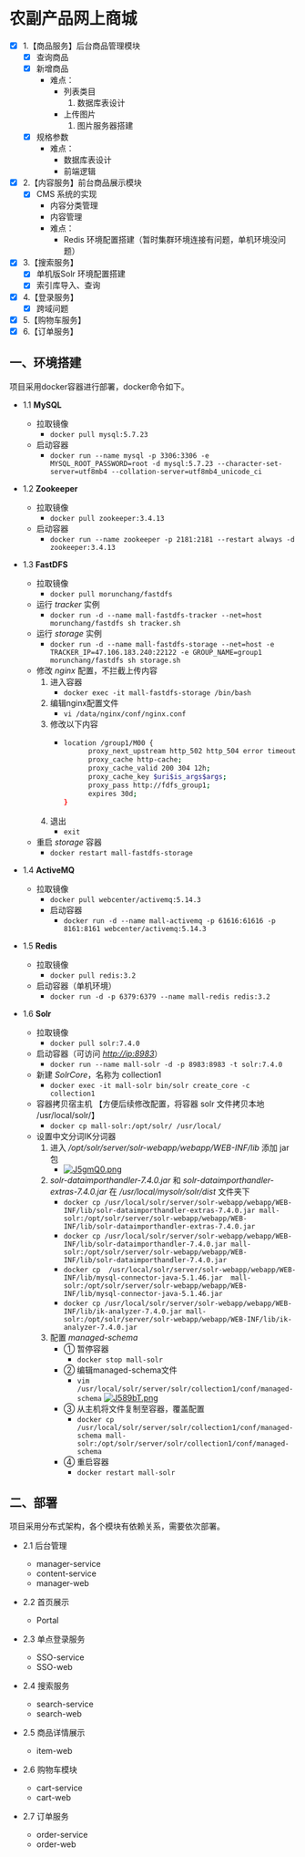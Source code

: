 # 农副产品网上商城

- [x] 1.【商品服务】后台商品管理模块
  - [x] 查询商品
  - [x] 新增商品
    - 难点：  
      - 列表类目
        1. 数据库表设计  
      - 上传图片
        1. 图片服务器搭建
  - [x] 规格参数
    - 难点：
      - 数据库表设计
      - 前端逻辑
- [x] 2.【内容服务】前台商品展示模块
  - [x] CMS 系统的实现
    - 内容分类管理
    - 内容管理
    - 难点：
      - Redis 环境配置搭建（暂时集群环境连接有问题，单机环境没问题）
- [x] 3.【搜索服务】
  - [x] 单机版Solr 环境配置搭建
  - [x] 索引库导入、查询
- [x] 4.【登录服务】
  - [x] 跨域问题
- [x] 5.【购物车服务】
- [x] 6.【订单服务】

## 一、环境搭建

项目采用docker容器进行部署，docker命令如下。

- 1.1 **MySQL**
  - 拉取镜像
    - ``` docker pull mysql:5.7.23 ```
  - 启动容器
    - ``` docker run --name mysql -p 3306:3306 -e MYSQL_ROOT_PASSWORD=root -d mysql:5.7.23 --character-set-server=utf8mb4 --collation-server=utf8mb4_unicode_ci ```

- 1.2 **Zookeeper**
  - 拉取镜像
    - ``` docker pull zookeeper:3.4.13 ```
  - 启动容器
    - ``` docker run --name zookeeper -p 2181:2181 --restart always -d zookeeper:3.4.13 ```
- 1.3 **FastDFS**
  - 拉取镜像
    - ``` docker pull morunchang/fastdfs ```
  - 运行 *tracker* 实例
    - ``` docker run -d --name mall-fastdfs-tracker --net=host morunchang/fastdfs sh tracker.sh ```
  - 运行 *storage* 实例
    - ``` docker run -d --name mall-fastdfs-storage --net=host -e TRACKER_IP=47.106.183.240:22122 -e GROUP_NAME=group1 morunchang/fastdfs sh storage.sh ```
  - 修改 *nginx* 配置，不拦截上传内容
    1. 进入容器
        - ```docker exec -it mall-fastdfs-storage /bin/bash```
    2. 编辑nginx配置文件
        - ``` vi /data/nginx/conf/nginx.conf ```
    3. 修改以下内容
        - ``` bash
          location /group1/M00 {
                proxy_next_upstream http_502 http_504 error timeout invalid_header;
                proxy_cache http-cache;
                proxy_cache_valid 200 304 12h;
                proxy_cache_key $uri$is_args$args;
                proxy_pass http://fdfs_group1;
                expires 30d;
          }
          ```
    4. 退出
        - ``` exit ```
  - 重启 *storage* 容器
    - ``` docker restart mall-fastdfs-storage ```

- 1.4 **ActiveMQ**
  - 拉取镜像
    - ``` docker pull webcenter/activemq:5.14.3 ```
    - 启动容器
      - ``` docker run -d --name mall-activemq -p 61616:61616 -p 8161:8161 webcenter/activemq:5.14.3 ```

- 1.5 **Redis**
  - 拉取镜像
    - ``` docker pull redis:3.2 ```
  - 启动容器（单机环境）
    - ```docker run -d -p 6379:6379 --name mall-redis redis:3.2```

- 1.6 **Solr**
  - 拉取镜像
    - ``` docker pull solr:7.4.0 ```
  - 启动容器（可访问 *<http://ip:8983>*）
    - ``` docker run --name mall-solr -d -p 8983:8983 -t solr:7.4.0 ```
  - 新建 *SolrCore*，名称为 collection1
    - ```docker exec -it mall-solr bin/solr create_core -c collection1```
  - 容器拷贝宿主机 【方便后续修改配置，将容器 solr 文件拷贝本地 /usr/local/solr/】
    - ```docker cp mall-solr:/opt/solr/ /usr/local/```
  - 设置中文分词IK分词器
    1. 进入 */opt/solr/server/solr-webapp/webapp/WEB-INF/lib* 添加 jar 包
        - [![J5gmQ0.png](https://s1.ax1x.com/2020/04/28/J5gmQ0.png)](https://imgchr.com/i/J5gmQ0)
    2. *solr-dataimporthandler-7.4.0.jar* 和 *solr-dataimporthandler-extras-7.4.0.jar* 在 */usr/local/mysolr/solr/dist* 文件夹下
        - ``` docker cp /usr/local/solr/server/solr-webapp/webapp/WEB-INF/lib/solr-dataimporthandler-extras-7.4.0.jar mall-solr:/opt/solr/server/solr-webapp/webapp/WEB-INF/lib/solr-dataimporthandler-extras-7.4.0.jar ```
        - ``` docker cp /usr/local/solr/server/solr-webapp/webapp/WEB-INF/lib/solr-dataimporthandler-7.4.0.jar mall-solr:/opt/solr/server/solr-webapp/webapp/WEB-INF/lib/solr-dataimporthandler-7.4.0.jar ```
        - ``` docker cp  /usr/local/solr/server/solr-webapp/webapp/WEB-INF/lib/mysql-connector-java-5.1.46.jar  mall-solr:/opt/solr/server/solr-webapp/webapp/WEB-INF/lib/mysql-connector-java-5.1.46.jar ```
        - ``` docker cp /usr/local/solr/server/solr-webapp/webapp/WEB-INF/lib/ik-analyzer-7.4.0.jar mall-solr:/opt/solr/server/solr-webapp/webapp/WEB-INF/lib/ik-analyzer-7.4.0.jar ```
    3. 配置 *managed-schema*
        - ① 暂停容器
          - ``` docker stop mall-solr ```
        - ② 编辑managed-schema文件
          - ``` vim /usr/local/solr/server/solr/collection1/conf/managed-schema ```
            [![J589bT.png](https://s1.ax1x.com/2020/04/28/J589bT.png)](https://imgchr.com/i/J589bT)
        - ③ 从主机将文件复制至容器，覆盖配置
          - ``` docker cp /usr/local/solr/server/solr/collection1/conf/managed-schema mall-solr:/opt/solr/server/solr/collection1/conf/managed-schema ```
        - ④ 重启容器
          - ``` docker restart mall-solr ```

## 二、部署

项目采用分布式架构，各个模块有依赖关系，需要依次部署。

- 2.1 后台管理
  - manager-service
  - content-service
  - manager-web
  
- 2.2 首页展示
  - Portal

- 2.3 单点登录服务
  - SSO-service
  - SSO-web

- 2.4 搜索服务
  - search-service
  - search-web

- 2.5 商品详情展示
  - item-web
  
- 2.6 购物车模块
  - cart-service
  - cart-web
  
- 2.7 订单服务
  - order-service
  - order-web
  